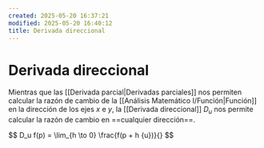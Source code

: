 ```yaml
---
created: 2025-05-20 16:37:21
modified: 2025-05-20 16:40:12
title: Derivada direccional
---
```


# Derivada direccional

Mientras que las [[Derivada parcial|Derivadas parciales]] nos permiten calcular la razón de cambio de la [[Análisis Matemático I/Función|Función]] en la dirección de los ejes $x$ e $y$, la [[Derivada direccional]] $D_u$ nos permite calcular la razón de cambio en ==cualquier dirección==.

$$
D_u f(p) =
\lim_{h \to 0} \frac{f(p + h \{u})}{}
$$